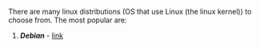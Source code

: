 There are many linux distributions (OS that use Linux (the linux kernel)) to choose from. The most
popular are:

1. ***Debian*** - [link](https://www.debian.org/)